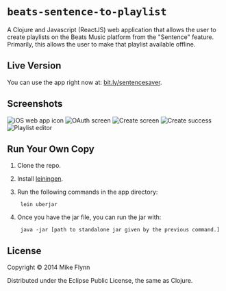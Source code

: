 # `beats-sentence-to-playlist`

A Clojure and Javascript (ReactJS) web application that allows the user to create playlists on the Beats Music platform from the "Sentence" feature. Primarily, this allows the user to make that playlist available offline.

## Live Version

You can use the app right now at: [bit.ly/sentencesaver](http://bit.ly/sentencesaver).

## Screenshots

![iOS web app icon](/mikeflynn/beats-sentence-to-playlist/blob/master/docs/sentence_saver_001.jpeg)
![OAuth screen](/mikeflynn/beats-sentence-to-playlist/blob/master/docs/sentence_saver_002.jpeg)
![Create screen](/mikeflynn/beats-sentence-to-playlist/blob/master/docs/sentence_saver_003.jpeg)
![Create success](/mikeflynn/beats-sentence-to-playlist/blob/master/docs/sentence_saver_004.jpeg)
![Playlist editor](/mikeflynn/beats-sentence-to-playlist/blob/master/docs/sentence_saver_005.jpeg)

## Run Your Own Copy

1. Clone the repo.
2. Install [leiningen](https://github.com/technomancy/leiningen).
3. Run the following commands in the app directory:

        lein uberjar

4. Once you have the jar file, you can run the jar with:

        java -jar [path to standalone jar given by the previous command.]


## License

Copyright © 2014 Mike Flynn

Distributed under the Eclipse Public License, the same as Clojure.
